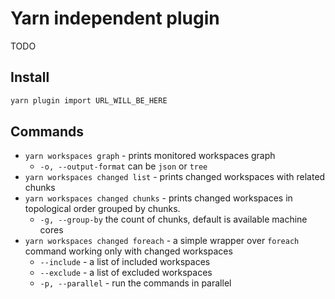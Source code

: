 # Yarn independent plugin

TODO

## Install

```sh
yarn plugin import URL_WILL_BE_HERE
```

## Commands

* `yarn workspaces graph` - prints monitored workspaces graph
  * `-o, --output-format` can be `json` or `tree`
* `yarn workspaces changed list` - prints changed workspaces with related chunks
* `yarn workspaces changed chunks` - prints changed workspaces in topological order grouped by chunks.
  * `-g, --group-by` the count of chunks, default is available machine cores
* `yarn workspaces changed foreach` - a simple wrapper over `foreach` command working only with changed workspaces
  * `--include` - a list of included workspaces
  * `--exclude` - a list of excluded workspaces
  * `-p, --parallel` - run the commands in parallel
